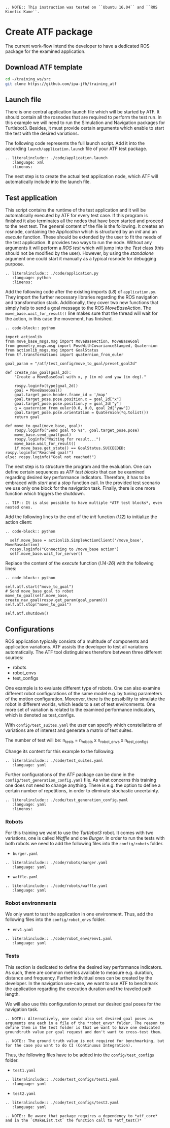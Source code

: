 ```eval_rst
.. NOTE:: This instruction was tested on ``Ubuntu 16.04`` and ``ROS Kinetic Kame``.
```
# Create ATF package

The current work-flow intend the developer to have a dedicated ROS package for the examined application.

## Download ATF template


  ```bash
  cd ~/training_ws/src
  git clone https://github.com/ipa-jfh/training_atf
  ```


## Launch file

There is one central application launch file which will be started by ATF.
It should contain all the rosnodes that are required to perform the test run. In this example we will need to run the Simulation and Navigation packages for Turtlebot3.
Besides, it must provide certain arguments which enable to start the test with the desired variations.

The following code represents the full launch script. Add it into the according `launch/application.launch` file of your ATF test package.

```eval_rst
.. literalinclude:: ./code/application.launch
   :language: xml
   :linenos:
```
The next step is to create the actual test application node, which ATF will automatically include into the launch file.

## Test application

This script contains the runtime of the test application and it will be automatically executed by ATF for every test case. If this program is finished it also terminates all the nodes that have been started and proceed to the next test. The general content of the file is the following. It creates an rosnode, containing the *Application* which is structured by an *init* and an *execute* function. These should be extended by the user to fit the needs of the test application. It provides two ways to run the node. Without any arguments it will perform a *ROS test* which will jump into the *Test* class (this should not be modified by the user). However, by using the *standalone* argument one could start it manually as a typical rosnode for debugging purpose.

```eval_rst
.. literalinclude:: ./code/application.py
   :language: python
   :linenos:
```

Add the following code after the existing imports (*l.8*) of `application.py`. They import the further necessary libraries regarding the ROS navigation and transformation stack.
Additionally, they cover two new functions that simply help to send a goal message to the ROS *MoveBaseAction*. The `move_base.wait_for_result()` line makes sure that the thread will wait for the action, in this case the movement, has finished.


```eval_rst
.. code-block:: python

import actionlib
from move_base_msgs.msg import MoveBaseAction, MoveBaseGoal
from geometry_msgs.msg import PoseWithCovarianceStamped, Quaternion
from actionlib_msgs.msg import GoalStatus
from tf.transformations import quaternion_from_euler

goal_param = "/atf/test_config/move_to_goal/preset_goal2d"

def create_nav_goal(goal_2d):
    "Create a MoveBaseGoal with x, y (in m) and yaw (in deg)."

    rospy.loginfo(type(goal_2d))
    goal = MoveBaseGoal()
    goal.target_pose.header.frame_id = '/map'
    goal.target_pose.pose.position.x = goal_2d["x"]
    goal.target_pose.pose.position.y = goal_2d["y"]
    q = quaternion_from_euler(0.0, 0.0, goal_2d["yaw"])
    goal.target_pose.pose.orientation = Quaternion(*q.tolist())
    return goal

def move_to_goal(move_base, goal):
    rospy.loginfo("Send goal to %s", goal.target_pose.pose)
    move_base.send_goal(goal)
    rospy.loginfo("Waiting for result...")
    move_base.wait_for_result()
    if move_base.get_state() == GoalStatus.SUCCEEDED: rospy.loginfo("Reached goal!")
else: rospy.loginfo("Goal not reached!")
```

The next step is to structure the program and the evaluation. One can define certain sequences as *ATF test blocks* that can be examined regarding desired key performance indicators.
Therefore, it has to be embraced with *start* and a *stop* function call. In the provided test scenario we use only one block for the navigation task.
Finally, there is one more function which triggers the shutdown.

```eval_rst
.. TIP:: It is also possible to have multiple *ATF test blocks*, even nested ones.
```

Add the following lines to the end of the *init* function (*l.12*) to initialize the action client:

```eval_rst
.. code-block:: python

  self.move_base = actionlib.SimpleActionClient('/move_base', MoveBaseAction)
  rospy.loginfo("Connecting to /move_base action")
  self.move_base.wait_for_server()
```

Replace the content of the *execute* function (*l.14-26*) with the following lines:

```eval_rst
.. code-block:: python

self.atf.start("move_to_goal")
# Send move_base goal to robot
move_to_goal(self.move_base, create_nav_goal(rospy.get_param(goal_param)))
self.atf.stop("move_to_goal")

self.atf.shutdown()
```


## Configurations

ROS application typically consists of a multitude of components and application variations. ATF assists the developer to test all variations automatically.
The ATF tool distinguishes therefore between three different sources:  
- robots            
- robot_envs    
- test_configs      

One example is to evaluate different type of robots. One can also examine different robot configurations of the same model e.g. by tuning parameters of the motion configuration. Moreover, there is the possibility to simulate the robot in different worlds, which leads to a set of test environments. One more set of variation is related to the examined performance indicators, which is denoted as test_configs.

With `config/test_suites.yaml` the user can specify which constellations of variations are of interest and generate a matrix of test suites.

The number of test will be: n<sub>tests</sub> = n<sub>robots</sub> x n<sub>robot_envs</sub> x n<sub>test_configs</sub>

Change its content for this example to the following:

```eval_rst
.. literalinclude:: ./code/test_suites.yaml
   :language: yaml
```

Further configurations of the ATF package can be done in the `config/test_generation_config.yaml` file. As what concerns this training one does not need to change anything. There is e.g. the option to define a certain number of repetitions, in order to eliminate stochastic uncertainty.

```eval_rst
.. literalinclude:: ./code/test_generation_config.yaml
   :language: yaml
   :linenos:
```


### Robots

For this training we want to use the *Turtlebot3* robot. It comes with two variations, one is called *Waffle* and one *Burger*. In order to run the tests with both robots we need to add the following files into the `config/robots` folder.

- `burger.yaml`
```eval_rst
.. literalinclude:: ./code/robots/burger.yaml
   :language: yaml
```
- `waffle.yaml`
```eval_rst
.. literalinclude:: ./code/robots/waffle.yaml
   :language: yaml
```

### Robot environments

We only want to test the application in one environment. Thus, add the following files into the `config/robot_envs` folder.

- `env1.yaml`
```eval_rst
.. literalinclude:: ./code/robot_envs/env1.yaml
   :language: yaml
```

### Tests

This section is dedicated to define the desired key performance indicators. As such, there are common metrics available to measure e.g. duration, distance and frequency. Further individual ones can be created by the developer.
In the navigation use-case, we want to use ATF to benchmark the application regarding the execution duration and the traveled path length.

We will also use this configuration to preset our desired goal poses for the navigation task.

```eval_rst
.. NOTE:: Alternatively, one could also set desired goal poses as arguments one each in a file of the *robot_envs* folder. The reason to define them in the test folder is that we want to have one dedicated groundtruth value per goal request and don't want to cross-test them.

.. NOTE:: The ground truth value is not required for benchmarking, but for the case you want to do CI (Continuous Integration).
```

Thus, the following files have to be added into the `config/test_configs` folder.

- `test1.yaml`
```eval_rst
.. literalinclude:: ./code/test_configs/test1.yaml
   :language: yaml
```
- `test2.yaml`
```eval_rst
.. literalinclude:: ./code/test_configs/test2.yaml
   :language: yaml
```

```eval_rst
.. NOTE:: Be aware that package requires a dependency to *atf_core* and in the `CMakeList.txt` the function call to *atf_test()*

```
